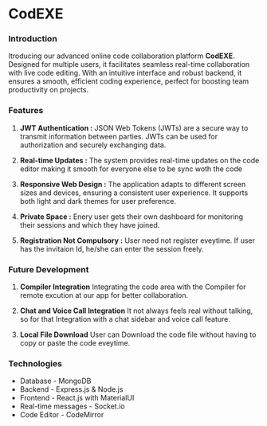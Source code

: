 # CodEXE

### Introduction
Itroducing our advanced online code collaboration platform **CodEXE**. Designed for multiple users, it facilitates seamless real-time collaboration with live code editing. With an intuitive interface and robust backend, it ensures a smooth, efficient coding experience, perfect for boosting team productivity on projects.


### Features
1. **JWT Authentication :**
  JSON Web Tokens (JWTs) are a secure way to transmit information between parties. JWTs can be used for authorization and securely exchanging data.

2. **Real-time Updates :**
The system provides real-time updates on the code editor making it smooth for everyone else to be sync woth the code

3. **Responsive Web Design :**
The application adapts to different screen sizes and devices, ensuring a consistent user experience.
It supports both light and dark themes for user preference.

4. **Private Space :**
Enery user gets their own dashboard for monitoring their sessions and which they have joined.

5. **Registration Not Compulsory :**
User need not register eveytime. If user has the invitaion Id, he/she can enter the session freely.

### Future Development
1. **Compiler Integration**
Integrating the code area with the Compiler for remote excution at our app for better collaboration.

2. **Chat and Voice Call Integration**
It not always feels real without talking, so for that Integration with a chat sidebar and voice call feature.

3. **Local File Download**
User can Download the code file without having to copy or paste the code eveytime.

### Technologies
- Database - MongoDB
- Backend - Express.js & Node.js
- Frontend - React.js with MaterialUI
- Real-time messages - Socket.io
- Code Editor - CodeMirror

